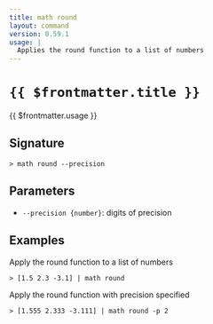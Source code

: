 ```yaml
---
title: math round
layout: command
version: 0.59.1
usage: |
  Applies the round function to a list of numbers
---
```


# `{{ $frontmatter.title }}`

<div style='white-space: pre-wrap;'>{{ $frontmatter.usage }}</div>

## Signature

```> math round --precision```

## Parameters

 -  `--precision {number}`: digits of precision

## Examples

Apply the round function to a list of numbers
```shell
> [1.5 2.3 -3.1] | math round
```

Apply the round function with precision specified
```shell
> [1.555 2.333 -3.111] | math round -p 2
```
